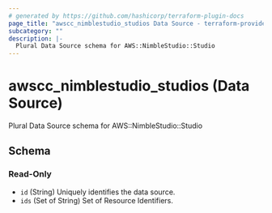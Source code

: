 ```yaml
---
# generated by https://github.com/hashicorp/terraform-plugin-docs
page_title: "awscc_nimblestudio_studios Data Source - terraform-provider-awscc"
subcategory: ""
description: |-
  Plural Data Source schema for AWS::NimbleStudio::Studio
---
```


# awscc_nimblestudio_studios (Data Source)

Plural Data Source schema for AWS::NimbleStudio::Studio



<!-- schema generated by tfplugindocs -->
## Schema

### Read-Only

- `id` (String) Uniquely identifies the data source.
- `ids` (Set of String) Set of Resource Identifiers.


